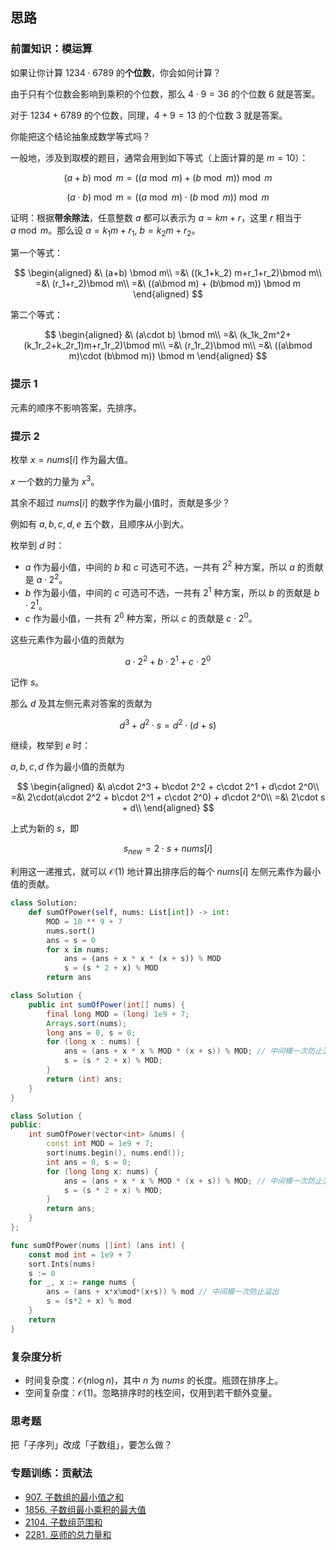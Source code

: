 ## 思路

### 前置知识：模运算

如果让你计算 $1234\cdot 6789$ 的**个位数**，你会如何计算？

由于只有个位数会影响到乘积的个位数，那么 $4\cdot 9=36$ 的个位数 $6$ 就是答案。

对于 $1234+6789$ 的个位数，同理，$4+9=13$ 的个位数 $3$ 就是答案。

你能把这个结论抽象成数学等式吗？

一般地，涉及到取模的题目，通常会用到如下等式（上面计算的是 $m=10$）：

$$
(a+b)\bmod m = ((a\bmod m) + (b\bmod m)) \bmod m
$$

$$
(a\cdot b) \bmod m=((a\bmod m)\cdot  (b\bmod m)) \bmod m
$$

证明：根据**带余除法**，任意整数 $a$ 都可以表示为 $a=km+r$，这里 $r$ 相当于 $a\bmod m$。那么设 $a=k_1m+r_1,\ b=k_2m+r_2$。

第一个等式：

$$
\begin{aligned}
&\ (a+b) \bmod m\\
=&\ ((k_1+k_2) m+r_1+r_2)\bmod m\\
=&\ (r_1+r_2)\bmod m\\
=&\ ((a\bmod m) + (b\bmod m)) \bmod m
\end{aligned}
$$

第二个等式：

$$
\begin{aligned}
&\ (a\cdot b) \bmod m\\
=&\ (k_1k_2m^2+(k_1r_2+k_2r_1)m+r_1r_2)\bmod m\\
=&\ (r_1r_2)\bmod m\\
=&\ ((a\bmod m)\cdot  (b\bmod m)) \bmod m
\end{aligned}
$$

### 提示 1

元素的顺序不影响答案，先排序。

### 提示 2

枚举 $x=\textit{nums}[i]$ 作为最大值。

$x$ 一个数的力量为 $x^3$。

其余不超过 $\textit{nums}[i]$ 的数字作为最小值时，贡献是多少？

例如有 $a,b,c,d,e$ 五个数，且顺序从小到大。

枚举到 $d$ 时：

- $a$ 作为最小值，中间的 $b$ 和 $c$ 可选可不选，一共有 $2^2$ 种方案，所以 $a$ 的贡献是 $a\cdot 2^2$。
- $b$ 作为最小值，中间的 $c$ 可选可不选，一共有 $2^1$ 种方案，所以 $b$ 的贡献是 $b\cdot 2^1$。
- $c$ 作为最小值，一共有 $2^0$ 种方案，所以 $c$ 的贡献是 $c\cdot 2^0$。

这些元素作为最小值的贡献为

$$
a\cdot 2^2 + b\cdot 2^1 + c\cdot 2^0
$$

记作 $\textit{s}$。

那么 $d$ 及其左侧元素对答案的贡献为

$$
d^3 + d^2\cdot s = d^2\cdot(d+s)
$$

继续，枚举到 $e$ 时：

$a,b,c,d$ 作为最小值的贡献为

$$
\begin{aligned}
&\ a\cdot 2^3 + b\cdot 2^2 + c\cdot 2^1 + d\cdot 2^0\\
=&\ 2\cdot(a\cdot 2^2 + b\cdot 2^1 + c\cdot 2^0) + d\cdot 2^0\\
=&\ 2\cdot s + d\\
\end{aligned}
$$

上式为新的 $s$，即

$$
s_{\textit{new}} = 2\cdot s + \textit{nums}[i]
$$

利用这一递推式，就可以 $\mathcal{O}(1)$ 地计算出排序后的每个 $\textit{nums}[i]$ 左侧元素作为最小值的贡献。

```py [sol1-Python3]
class Solution:
    def sumOfPower(self, nums: List[int]) -> int:
        MOD = 10 ** 9 + 7
        nums.sort()
        ans = s = 0
        for x in nums:
            ans = (ans + x * x * (x + s)) % MOD
            s = (s * 2 + x) % MOD
        return ans
```

```java [sol1-Java]
class Solution {
    public int sumOfPower(int[] nums) {
        final long MOD = (long) 1e9 + 7;
        Arrays.sort(nums);
        long ans = 0, s = 0;
        for (long x : nums) {
            ans = (ans + x * x % MOD * (x + s)) % MOD; // 中间模一次防止溢出
            s = (s * 2 + x) % MOD;
        }
        return (int) ans;
    }
}
```

```cpp [sol1-C++]
class Solution {
public:
    int sumOfPower(vector<int> &nums) {
        const int MOD = 1e9 + 7;
        sort(nums.begin(), nums.end());
        int ans = 0, s = 0;
        for (long long x: nums) {
            ans = (ans + x * x % MOD * (x + s)) % MOD; // 中间模一次防止溢出
            s = (s * 2 + x) % MOD;
        }
        return ans;
    }
};
```

```go [sol1-Go]
func sumOfPower(nums []int) (ans int) {
	const mod int = 1e9 + 7
	sort.Ints(nums)
	s := 0
	for _, x := range nums {
		ans = (ans + x*x%mod*(x+s)) % mod // 中间模一次防止溢出
		s = (s*2 + x) % mod
	}
	return
}
```

### 复杂度分析

- 时间复杂度：$\mathcal{O}(n\log n)$，其中 $n$ 为 $\textit{nums}$ 的长度。瓶颈在排序上。
- 空间复杂度：$\mathcal{O}(1)$。忽略排序时的栈空间，仅用到若干额外变量。

### 思考题

把「子序列」改成「子数组」，要怎么做？

### 专题训练：贡献法

- [907. 子数组的最小值之和](https://leetcode.cn/problems/sum-of-subarray-minimums/)
- [1856. 子数组最小乘积的最大值](https://leetcode.cn/problems/maximum-subarray-min-product/)
- [2104. 子数组范围和](https://leetcode.cn/problems/sum-of-subarray-ranges/)
- [2281. 巫师的总力量和](https://leetcode.cn/problems/sum-of-total-strength-of-wizards/)


